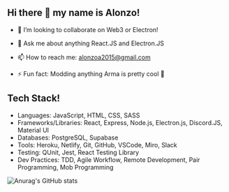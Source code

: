 ## Hi there 👋 my name is Alonzo!
- 👯 I’m looking to collaborate on Web3 or Electron!

- 💬 Ask me about anything React.JS and Electron.JS

- 📫 How to reach me: alonzoa2015@gmail.com

- ⚡ Fun fact: Modding anything Arma is pretty cool 🤷

## Tech Stack!

- Languages: JavaScript, HTML, CSS, SASS
- Frameworks/Libraries: React, Express, Node.js, Electron.js, Discord.JS, Material UI
- Databases: PostgreSQL, Supabase
- Tools: Heroku, Netlify, Git, GitHub, VSCode, Miro, Slack
- Testing: QUnit, Jest, React Testing Library
- Dev Practices: TDD, Agile Workflow, Remote Development, Pair Programming, Mob Programming

![Anurag's GitHub stats](https://github-readme-stats.vercel.app/api?username=Anddy123&show_icons=true&theme=dracula)
